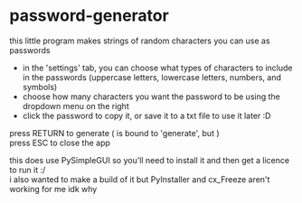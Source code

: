 # password-generator
this little program makes strings of random characters you can use as passwords <br />

- in the 'settings' tab, you can choose what types of characters to include in the passwords (uppercase letters, lowercase letters, numbers, and symbols) <br />
- choose how many characters you want the password to be using the dropdown menu on the right <br />
- click the password to copy it, or save it to a txt file to use it later :D <br />

press RETURN to generate (<Return> is bound to 'generate', but <Enter>) <br />
press ESC to close the app <br />

this does use PySimpleGUI so you'll need to install it and then get a licence to run it :/ <br />
i also wanted to make a build of it but PyInstaller and cx_Freeze aren't working for me idk why

